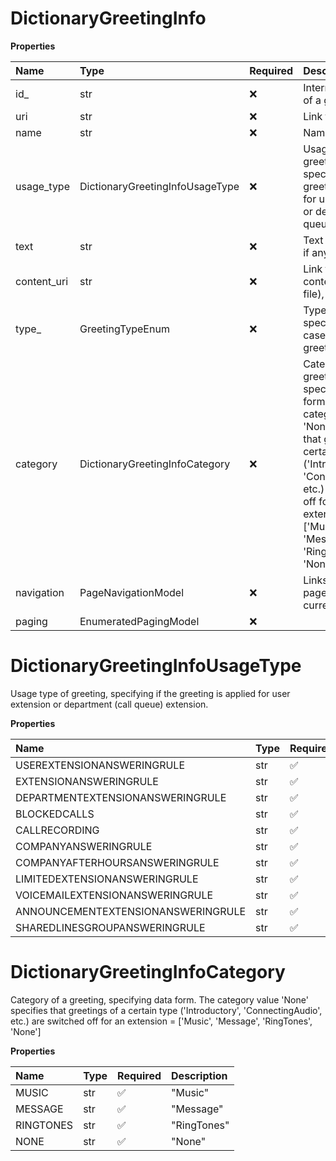# DictionaryGreetingInfo

**Properties**

| Name        | Type                            | Required | Description                                                                                                                                                                                                                                |
| :---------- | :------------------------------ | :------- | :----------------------------------------------------------------------------------------------------------------------------------------------------------------------------------------------------------------------------------------- |
| id\_        | str                             | ❌       | Internal identifier of a greeting                                                                                                                                                                                                          |
| uri         | str                             | ❌       | Link to a greeting                                                                                                                                                                                                                         |
| name        | str                             | ❌       | Name of a greeting                                                                                                                                                                                                                         |
| usage_type  | DictionaryGreetingInfoUsageType | ❌       | Usage type of greeting, specifying if the greeting is applied for user extension or department (call queue) extension.                                                                                                                     |
| text        | str                             | ❌       | Text of a greeting, if any                                                                                                                                                                                                                 |
| content_uri | str                             | ❌       | Link to a greeting content (audio file), if any                                                                                                                                                                                            |
| type\_      | GreetingTypeEnum                | ❌       | Type of greeting, specifying the case when the greeting is played.                                                                                                                                                                         |
| category    | DictionaryGreetingInfoCategory  | ❌       | Category of a greeting, specifying data form. The category value 'None' specifies that greetings of a certain type ('Introductory', 'ConnectingAudio', etc.) are switched off for an extension = ['Music', 'Message', 'RingTones', 'None'] |
| navigation  | PageNavigationModel             | ❌       | Links to other pages of the current result set                                                                                                                                                                                             |
| paging      | EnumeratedPagingModel           | ❌       |                                                                                                                                                                                                                                            |

# DictionaryGreetingInfoUsageType

Usage type of greeting, specifying if the greeting is applied for user extension or department (call queue) extension.

**Properties**

| Name                               | Type | Required | Description                          |
| :--------------------------------- | :--- | :------- | :----------------------------------- |
| USEREXTENSIONANSWERINGRULE         | str  | ✅       | "UserExtensionAnsweringRule"         |
| EXTENSIONANSWERINGRULE             | str  | ✅       | "ExtensionAnsweringRule"             |
| DEPARTMENTEXTENSIONANSWERINGRULE   | str  | ✅       | "DepartmentExtensionAnsweringRule"   |
| BLOCKEDCALLS                       | str  | ✅       | "BlockedCalls"                       |
| CALLRECORDING                      | str  | ✅       | "CallRecording"                      |
| COMPANYANSWERINGRULE               | str  | ✅       | "CompanyAnsweringRule"               |
| COMPANYAFTERHOURSANSWERINGRULE     | str  | ✅       | "CompanyAfterHoursAnsweringRule"     |
| LIMITEDEXTENSIONANSWERINGRULE      | str  | ✅       | "LimitedExtensionAnsweringRule"      |
| VOICEMAILEXTENSIONANSWERINGRULE    | str  | ✅       | "VoicemailExtensionAnsweringRule"    |
| ANNOUNCEMENTEXTENSIONANSWERINGRULE | str  | ✅       | "AnnouncementExtensionAnsweringRule" |
| SHAREDLINESGROUPANSWERINGRULE      | str  | ✅       | "SharedLinesGroupAnsweringRule"      |

# DictionaryGreetingInfoCategory

Category of a greeting, specifying data form. The category value 'None' specifies that greetings of a certain type ('Introductory', 'ConnectingAudio', etc.) are switched off for an extension = ['Music', 'Message', 'RingTones', 'None']

**Properties**

| Name      | Type | Required | Description |
| :-------- | :--- | :------- | :---------- |
| MUSIC     | str  | ✅       | "Music"     |
| MESSAGE   | str  | ✅       | "Message"   |
| RINGTONES | str  | ✅       | "RingTones" |
| NONE      | str  | ✅       | "None"      |

<!-- This file was generated by liblab | https://liblab.com/ -->
